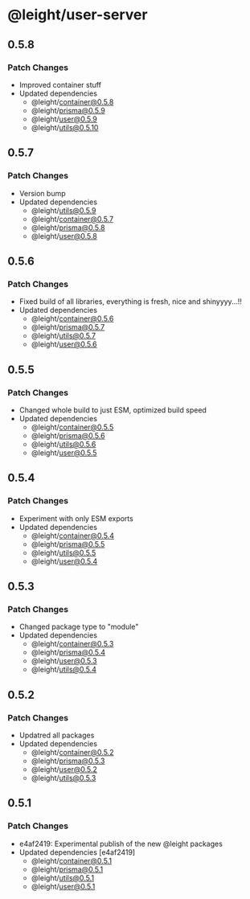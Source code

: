 # @leight/user-server

## 0.5.8

### Patch Changes

- Improved container stuff
- Updated dependencies
  - @leight/container@0.5.8
  - @leight/prisma@0.5.9
  - @leight/user@0.5.9
  - @leight/utils@0.5.10

## 0.5.7

### Patch Changes

- Version bump
- Updated dependencies
  - @leight/utils@0.5.9
  - @leight/container@0.5.7
  - @leight/prisma@0.5.8
  - @leight/user@0.5.8

## 0.5.6

### Patch Changes

- Fixed build of all libraries, everything is fresh, nice and shinyyyy...!!
- Updated dependencies
  - @leight/container@0.5.6
  - @leight/prisma@0.5.7
  - @leight/utils@0.5.7
  - @leight/user@0.5.6

## 0.5.5

### Patch Changes

- Changed whole build to just ESM, optimized build speed
- Updated dependencies
  - @leight/container@0.5.5
  - @leight/prisma@0.5.6
  - @leight/utils@0.5.6
  - @leight/user@0.5.5

## 0.5.4

### Patch Changes

- Experiment with only ESM exports
- Updated dependencies
  - @leight/container@0.5.4
  - @leight/prisma@0.5.5
  - @leight/utils@0.5.5
  - @leight/user@0.5.4

## 0.5.3

### Patch Changes

- Changed package type to "module"
- Updated dependencies
  - @leight/container@0.5.3
  - @leight/prisma@0.5.4
  - @leight/user@0.5.3
  - @leight/utils@0.5.4

## 0.5.2

### Patch Changes

- Updatred all packages
- Updated dependencies
  - @leight/container@0.5.2
  - @leight/prisma@0.5.3
  - @leight/user@0.5.2
  - @leight/utils@0.5.3

## 0.5.1

### Patch Changes

- e4af2419: Experimental publish of the new @leight packages
- Updated dependencies [e4af2419]
  - @leight/container@0.5.1
  - @leight/prisma@0.5.1
  - @leight/utils@0.5.1
  - @leight/user@0.5.1
